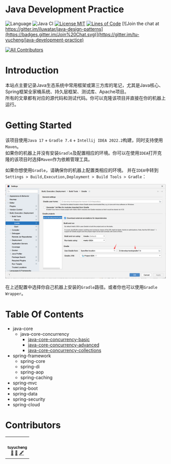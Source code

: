 <!-- the line below needs to be an empty line C: (its because kramdown isnt
     that smart and dearly wants an empty line before a heading to be able to
     display it as such, e.g. website) -->

# Java Development Practice

![Language](https://img.shields.io/badge/language-java-brightgreen)
![Java CI](https://github.com/iluwatar/java-design-patterns/workflows/Java%20CI/badge.svg)
[![License MIT](https://img.shields.io/badge/license-MIT-blue.svg)](https://raw.githubusercontent.com/tu-yucheng/java-development-practice/master/LICENSE.md)
[![Lines of Code](https://sonarcloud.io/api/project_badges/measure?project=tu-yucheng_java-development-practice&metric=ncloc)](https://sonarcloud.io/project/overview?id=tu-yucheng_java-development-practice)
[![Join the chat at https://gitter.im/iluwatar/java-design-patterns](https://badges.gitter.im/Join%20Chat.svg)](https://gitter.im/tu-yucheng/java-development-practice)
<!-- ALL-CONTRIBUTORS-BADGE:START - Do not remove or modify this section -->
[![All Contributors](https://img.shields.io/badge/all_contributors-1-orange.svg?style=flat-square)](#contributors)
<!-- ALL-CONTRIBUTORS-BADGE:END -->

# Introduction

本站点主要记录Java生态系统中常用框架或第三方库的笔记，尤其是Java核心、Spring框架全家桶系统、持久层框架、测试库、Apache项目。  
所有的文章都有对应的源代码和测试代码。你可以克隆该项目并直接在你的机器上运行。

# Getting Started

该项目使用`Java 17` + `Gradle 7.4` + `Intellij IDEA 2022.2`构建，同时支持使用`Maven`。  
如果你的机器上并没有安装`Gradle`及配置相应的环境。你可以在使用`IDEA`打开克隆的该项目时选择`Maven`作为依赖管理工具。

如果你想使用`Gradle`，请确保你的机器上配置类相应的环境。
并在`IDEA`中转到`Settings > Build,Execution,Deployment > Build Tools > Gradle`：

<img src="assets/img.png">

在上述配置中选择你自己机器上安装的`Gradle`路径。或者你也可以使用`Gradle Wrapper`。

# Table Of Contents

* java-core
    - java-core-concurrency
        + [java-core-concurrency-basic](java-concurrency-simple/README.md)
        + [java-core-concurrency-advanced](java-concurrency-advanced-1/README.md)
        + [java-core-concurrency-collections](java-concurrency-collections-1/README.md)
* spring-framework
    - spring-core
    - spring-di
    - spring-aop
    - spring-caching
* spring-mvc
* spring-boot
* spring-data
* spring-security
* spring-cloud

# Contributors

<!-- ALL-CONTRIBUTORS-LIST:START - Do not remove or modify this section -->
<!-- prettier-ignore-start -->
<!-- markdownlint-disable -->
<table>
  <tr>
    <td align="center"><a href="https://github.com/tu-yucheng"><img src="https://avatars0.githubusercontent.com/u/4526195?v=4?s=100" width="100px;" alt=""/><br /><sub><b>tuyucheng</b></sub></a><br /><a href="#projectManagement-tuyucheng" title="Project Management">📆</a> <a href="#maintenance-tuyucheng" title="Maintenance">🚧</a> <a href="#content-tuyucheng" title="Content">🖋</a></td>
  </tr>
</table>